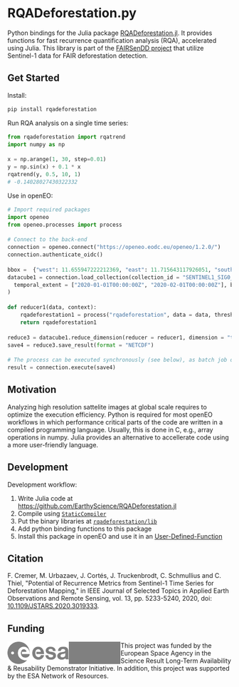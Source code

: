 # RQADeforestation.py

Python bindings for the Julia package [RQADeforestation.jl](https://github.com/EarthyScience/RQADeforestation.jl/).
It provides functions for fast recurrence quantification analysis (RQA), accelerated using Julia.
This library is part of the [FAIRSenDD project](https://github.com/EarthyScience/FAIRSenDD) that utilize Sentinel-1 data for FAIR deforestation detection.

## Get Started

Install:

```sh
pip install rqadeforestation
```

Run RQA analysis on a single time series:

```python
from rqadeforestation import rqatrend
import numpy as np

x = np.arange(1, 30, step=0.01)
y = np.sin(x) + 0.1 * x
rqatrend(y, 0.5, 10, 1)
# -0.14028027430322332
```

Use in openEO:

```python
# Import required packages
import openeo
from openeo.processes import process

# Connect to the back-end
connection = openeo.connect("https://openeo.eodc.eu/openeo/1.2.0/")
connection.authenticate_oidc()

bbox =  {"west": 11.655947222212369, "east": 11.715643117926051, "south": 50.87929082462556, "north": 50.92129080534822}
datacube1 = connection.load_collection(collection_id = "SENTINEL1_SIG0_20M", spatial_extent = bbox,
  temporal_extent = ["2020-01-01T00:00:00Z", "2020-02-01T00:00:00Z"], bands = None, properties = {}
)

def reducer1(data, context):
    rqadeforestation1 = process("rqadeforestation", data = data, threshold = 0.4)
    return rqadeforestation1

reduce3 = datacube1.reduce_dimension(reducer = reducer1, dimension = "t")
save4 = reduce3.save_result(format = "NETCDF")

# The process can be executed synchronously (see below), as batch job or as web service now
result = connection.execute(save4)
```

## Motivation

Analyzing high resolution sattelite images at global scale requires to optimize the execution efficiency.
Python is required for most openEO workflows in which performance critical parts of the code are written in a compiled programming language.
Usually, this is done in C, e.g., array operations in numpy.
Julia provides an alternative to accellerate code using a more user-friendly language.

## Development

Development workflow:

1. Write Julia code at https://github.com/EarthyScience/RQADeforestation.jl
1. Compile using [`StaticCompiler`](https://github.com/EarthyScience/RQADeforestation.jl/tree/main/staticcompiler)
1. Put the binary libraries at [`rqadeforestation/lib`](rqadeforestation/lib)
1. Add python binding functions to this package
1. Install this package in openEO and use it in an [User-Defined-Function](https://open-eo.github.io/openeo-python-client/udf.html#declaration-of-udf-dependencies)

## Citation

F. Cremer, M. Urbazaev, J. Cortés, J. Truckenbrodt, C. Schmullius and C. Thiel, "Potential of Recurrence Metrics from Sentinel-1 Time Series for Deforestation Mapping," in IEEE Journal of Selected Topics in Applied Earth Observations and Remote Sensing, vol. 13, pp. 5233-5240, 2020, doi: [10.1109/JSTARS.2020.3019333](https://dx.doi.org/10.1109/JSTARS.2020.3019333).

## Funding

<img src="https://github.com/EarthyScience/FAIRSenDD/raw/main/website/docs/public/ESA_logo.svg" align="left" height="50px"/>
<img src="https://github.com/EarthyScience/FAIRSenDD/raw/main/website/docs/public/ESA_NoR_logo.svg" align="left" height="50px" style="filter: contrast(0);"/>

This project was funded by the European Space Agency in the Science Result Long-Term Availability & Reusability Demonstrator Initiative.
In addition, this project was supported by the ESA Network of Resources.
